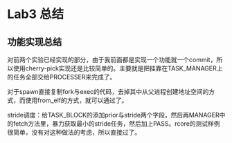 # Lab3 总结

## 功能实现总结

对前两个实验已经实现的部分，由于我前面都是实现一个功能就一个commit，所以使用cherry-pick实现还是比较简单的。主要就是把挂靠在TASK_MANAGER上的任务全部交给PROCESSER来完成了。

对于spawn直接复制fork与exec的代码，去掉其中从父进程创建地址空间的方式，而使用from_elf的方式，就可以通过了。

stride调度：给TASK_BLOCK的添加prior与stride两个字段，然后再MANAGER中的fetch方法里，暴力获取最小的stride任务，然后加上PASS。rcore的测试样例很简单，没有对这种做法的考虑，所以直接过了。